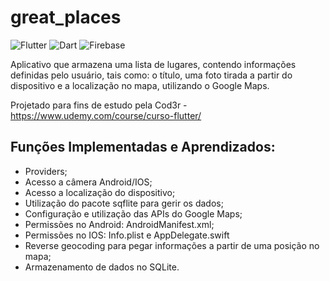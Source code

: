 # great_places

![Flutter](https://img.shields.io/badge/Framework-Flutter-3cc6fd?logo=flutter)
![Dart](https://img.shields.io/badge/Language-Dart-0c458b?logo=dart)
![Firebase](https://img.shields.io/badge/Cloud-Firebase-f5ba23?logo=Firebase)

Aplicativo que armazena uma lista de lugares, contendo informações definidas pelo usuário, tais como: o título, uma foto tirada a partir do dispositivo e a localização no mapa, utilizando o Google Maps.

Projetado para fins de estudo pela Cod3r - https://www.udemy.com/course/curso-flutter/

## Funções Implementadas e Aprendizados: 

- Providers;
- Acesso a câmera Android/IOS;
- Acesso a localização do dispositivo;
- Utilização do pacote sqflite para gerir os dados;
- Configuração e utilização das APIs do Google Maps;
- Permissões no Android: AndroidManifest.xml;
- Permissões no IOS: Info.plist e AppDelegate.swift
- Reverse geocoding para pegar informações a partir de uma posição no mapa;
- Armazenamento de dados no SQLite.
